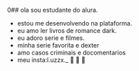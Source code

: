 0## ola sou estudante do alura.

- estou me desenvolvendo na plataforma.
- eu amo ler livros de romance dark.
- eu adoro serie e filmes.
- minha serie favorita e dexter
- amo casos criminais e docomentarios
- meu insta:l.uzzx._
  💟
  🦩
  🥇
